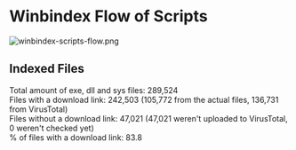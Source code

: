 # Winbindex Flow of Scripts

![winbindex-scripts-flow.png](winbindex-scripts-flow.png)

## Indexed Files

<!--FileStats-->
Total amount of exe, dll and sys files: 289,524  
Files with a download link: 242,503 (105,772 from the actual files, 136,731 from VirusTotal)  
Files without a download link: 47,021 (47,021 weren't uploaded to VirusTotal, 0 weren't checked yet)  
% of files with a download link: 83.8  
<!--/FileStats-->
